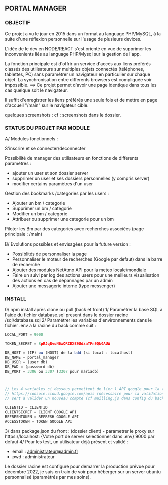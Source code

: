 ## PORTAL MANAGER

### OBJECTIF

Ce projet a vu le jour en 2015 dans un format au language PHP/MySQL, à la suite d'une réflexion personnelle sur l'usage de plusieurs devices.

L'idée de le dev en NODE/REACT s'est orienté en vue de supprimer les inconvenients liés au language PHP/Mysql sur la gestion de l'app.

La fonction principale est d'offrir un service d'accès aux liens préférés classés des utilisateurs sur multiples objets connectés (téléphones, tablettes, PC) sans paramètrer un navigateur en particulier sur chaque objet. La synchronisation entre differents browsers est compliquée voir impossible.
==> Ce projet permet d'avoir une page identique dans tous les cas quelque soit le navigateur.

Il suffit d'enregistrer les liens préférés une seule fois et de mettre en page d'accueil "/main" sur le navigateur cible.

quelques screenshots :
cf : screenshots dans le dossier.

### STATUS DU PROJET PAR MODULE

A/ Modules fonctionnels :

S'inscrire et se connecter/deconnecter

Possibilité de manager des utilisateurs en fonctions de differents paramètres :

-   ajouter un user et son dossier server
-   supprimer un user et ses dossiers personnelles (y compris server)
-   modifier certains paramètres d'un user

Gestion des bookmarks /categories par les users :

-   Ajouter un bm / categorie
-   Supprimer un bm / categorie
-   Modifier un bm / categorie
-   Attribuer ou supprimer une categorie pour un bm

Piloter les Bm par des categories avec recherches associées (page principale : /main)

B/ Evolutions possibles et envisagées pour la future version :

-   Possiblités de personnaliser la page
-   Personnaliser le moteur de recherches (Google par defaut) dans la barre de recherche
-   Ajouter des modules NetAtmo API pour la meteo locale/mondiale
-   Faire un suivi par log des actions users pour une meilleurs visualisation des actions en cas de dépannages par un admin
-   Ajouter une messagerie interne (type messenger)

### INSTALL

0/ npm install après clone ou pull (back et front)
1/ Paramétrer la base SQL à l'aide du fichier database.sql present dans le dossier racine /sql/database.sql
2/ Paramétrer les variables d'environnements dans le fichier .env a la racine du back comme suit :

```javascript
LOCAL_PORT = 9000

TOKEN_SECRET = 8pRJqBvuN6xQRCEXE9UdzaTFn9QkGAUW

DB_HOST = (IP) ou (HOST) de la bdd (si local : localhost)
DB_NAME = portal_manager
DB_USER = (user db)
DB_PWD = (password db)
DB_PORT = 3306 ou 3307 (3307 pour mariadb)



// Les 4 variables ci dessous permettent de lier l'API google pour la validantion des comptes
// https://console.cloud.google.com/apis (nécessaire pour la validation du compte)
// sert à valider un nouveau compte (cf mailling.js dans config du backend)

CLIENTID = CLIENTID
CLIENTSECRET = CLIENT GOOGLE API
REFRESHTOKEN = REFRESH GOOGLE API
ACCESSTOKEN = TOKEN GOOGLE API
```

3/ dans package.json du front : (dossier client) - parametrer le proxy sur https://localhost: {Votre port de server selectionner dans .env} 9000 par defaut
4/ Pour les test, un utilisateur déjà présent et validé :

-   email : administrateur@admin.fr
-   pwd : administrateur

Le dossier racine est configuré pour demarrer la production prévue pour décembre 2022, je suis en train de voir pour héberger sur un server ubuntu personnalisé (paramétrés par mes soins).
